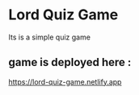 # Lord Quiz Game

Its is a simple quiz game

## game is deployed here : 
https://lord-quiz-game.netlify.app
